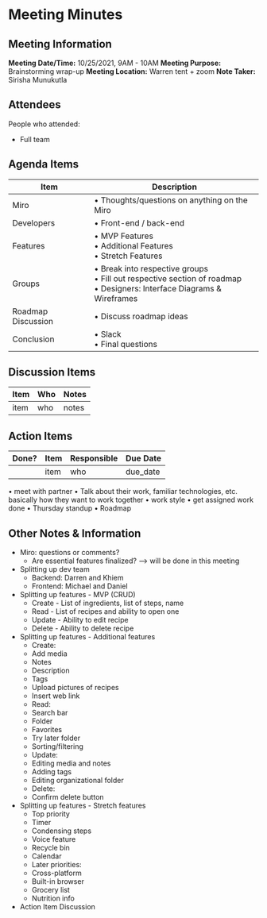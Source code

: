 # Meeting Minutes
## Meeting Information
**Meeting Date/Time:** 10/25/2021, 9AM - 10AM
**Meeting Purpose:** Brainstorming wrap-up
**Meeting Location:** Warren tent + zoom
**Note Taker:** Sirisha Munukutla 

## Attendees
People who attended:
- Full team

## Agenda Items

Item | Description
---- | ----
Miro | • Thoughts/questions on anything on the Miro <br>
Developers | • Front-end / back-end <br>
Features | • MVP Features <br>• Additional Features <br>• Stretch Features
Groups | • Break into respective groups <br>• Fill out respective section of roadmap <br>• Designers: Interface Diagrams & Wireframes<br>
Roadmap Discussion | • Discuss roadmap ideas <br>
Conclusion | • Slack <br> • Final questions <br>

## Discussion Items
Item | Who | Notes |
---- | ---- | ---- |
item | who | notes |


## Action Items
| Done? | Item | Responsible | Due Date |
| ---- | ---- | ---- | ---- |
| | item | who | due_date |

• meet with partner
• Talk about their work, familiar technologies, etc. basically how they want to work together 
• work style
• get assigned work done
• Thursday standup
• Roadmap

## Other Notes & Information
- Miro: questions or comments?
  - Are essential features finalized? --> will be done in this meeting
- Splitting up dev team
  - Backend: Darren and Khiem
  - Frontend: Michael and Daniel
- Splitting up features - MVP (CRUD)
  - Create - List of ingredients, list of steps, name
  - Read - List of recipes and ability to open one
  - Update - Ability to edit recipe
  - Delete - Ability to delete recipe
- Splitting up features - Additional features
  - Create:
  - Add media
  - Notes
  - Description
  - Tags
  - Upload pictures of recipes
  - Insert web link
  - Read:
  - Search bar
  - Folder
  - Favorites
  - Try later folder
  - Sorting/filtering
  - Update:
  - Editing media and notes
  - Adding tags
  - Editing organizational folder
  - Delete:
  - Confirm delete button
- Splitting up features - Stretch features
  - Top priority
  - Timer
  - Condensing steps
  - Voice feature
  - Recycle bin
  - Calendar
  - Later priorities:
  - Cross-platform
  - Built-in browser
  - Grocery list
  - Nutrition info
- Action Item Discussion
